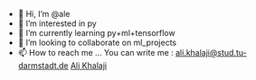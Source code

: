 - 👋 Hi, I’m @ale
- 👀 I’m interested in py
- 🌱 I’m currently learning py+ml+tensorflow
- 💞️ I’m looking to collaborate on ml_projects
- 📫 How to reach me ...
You can write me : ali.khalaji@stud.tu-darmstadt.de
[Ali Khalaji](mailto:ali.khalaji@stud.tu-darmstadt.de?subject=[GitHub]%20Source%20Han%20Sans)


<!---
iliyad85/iliyad85 is a ✨ special ✨ repository because its `README.md` (this file) appears on your GitHub profile.
You can click the Preview link to take a look at your changes.
--->
